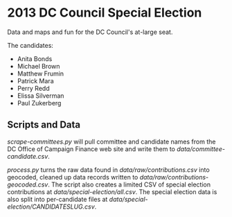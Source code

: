 # 2013 DC Council Special Election

Data and maps and fun for the DC Council's at-large seat.

The candidates:

* Anita Bonds
* Michael Brown
* Matthew Frumin
* Patrick Mara
* Perry Redd
* Elissa Silverman
* Paul Zukerberg


## Scripts and Data

*scrape-committees.py* will pull committee and candidate names from the DC Office of Campaign Finance web site and write them to *data/committee-candidate.csv*.

*process.py* turns the raw data found in *data/raw/contributions.csv* into geocoded, cleaned up data records written to *data/raw/contributions-geocoded.csv*. The script also creates a limited CSV of special election contributions at *data/special-election/all.csv*. The special election data is also split into per-candidate files at *data/special-election/CANDIDATESLUG.csv*.
